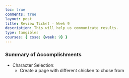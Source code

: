 ```yaml
---
toc: true
comments: true
layout: post
title: Review Ticket - Week 9
description: This will help us communicate results.
type: tangibles
courses: { csse: {week: 9} }
---
```


### Summary of Accomplishments
- Character Selection:
    - Create a page with different chicken to chose from